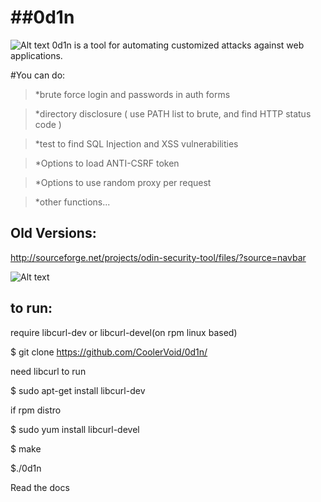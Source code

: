 ##0d1n
=====
![Alt text](https://github.com/CoolerVoid/0d1n/blob/master/doc/images/overview1.png)
0d1n is a tool for automating customized attacks against web applications.


#You can do: 

> *brute force login and passwords in auth forms

> *directory disclosure ( use PATH list to brute, and find HTTP status code )

> *test to find SQL Injection and XSS vulnerabilities 

> *Options to load ANTI-CSRF token

> *Options to use random proxy per request

> *other functions...


## Old Versions:

http://sourceforge.net/projects/odin-security-tool/files/?source=navbar

                             
![Alt text](https://github.com/CoolerVoid/0d1n/blob/master/doc/images/tables.png)

## to run:

require libcurl-dev or libcurl-devel(on rpm linux based)

$ git clone https://github.com/CoolerVoid/0d1n/

 
need libcurl to run

  
$ sudo apt-get install libcurl-dev

if rpm distro

$ sudo yum install libcurl-devel

$ make

$./0d1n



Read the docs
